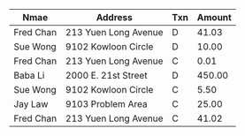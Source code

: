 | Nmae | Address | Txn | Amount |
| ---- | ------- | --- | ------ |
| Fred Chan | 213 Yuen Long Avenue | D | 41.03 |
| Sue Wong | 9102 Kowloon Circle | D | 10.00 |
| Fred Chan | 213 Yuen Long Avenue | C | 0.01 |
| Baba Li | 2000 E. 21st Street | D | 450.00 |
| Sue Wong | 9102 Kowloon Circle | C | 5.50 |
| Jay Law | 9103 Problem Area | C | 25.00 |
| Fred Chan | 213 Yuen Long Avenue | C | 41.02 |